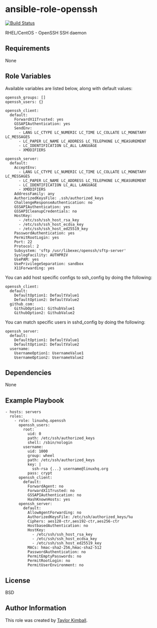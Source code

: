 # ansible-role-openssh

[![Build Status](https://travis-ci.org/linuxhq/ansible-role-openssh.svg?branch=master)](https://travis-ci.org/linuxhq/ansible-role-openssh)

RHEL/CentOS - OpenSSH SSH daemon

## Requirements

None

## Role Variables

Available variables are listed below, along with default values:

    openssh_groups: []
    openssh_users: {}

    openssh_client:
      default:
        ForwardX11Trusted: yes
        GSSAPIAuthentication: yes
        SendEnv:
          - LANG LC_CTYPE LC_NUMERIC LC_TIME LC_COLLATE LC_MONETARY LC_MESSAGES
          - LC_PAPER LC_NAME LC_ADDRESS LC_TELEPHONE LC_MEASUREMENT
          - LC_IDENTIFICATION LC_ALL LANGUAGE
          - XMODIFIERS

    openssh_server:
      default:
        AcceptEnv:
          - LANG LC_CTYPE LC_NUMERIC LC_TIME LC_COLLATE LC_MONETARY LC_MESSAGES
          - LC_PAPER LC_NAME LC_ADDRESS LC_TELEPHONE LC_MEASUREMENT
          - LC_IDENTIFICATION LC_ALL LANGUAGE
          - XMODIFIERS
        AddressFamily: any
        AuthorizedKeysFile: .ssh/authorized_keys
        ChallengeResponseAuthentication: no
        GSSAPIAuthentication: yes
        GSSAPICleanupCredentials: no
        HostKey:
          - /etc/ssh/ssh_host_rsa_key
          - /etc/ssh/ssh_host_ecdsa_key
          - /etc/ssh/ssh_host_ed25519_key
        PasswordAuthentication: yes
        PermitRootLogin: yes
        Port: 22
        Protocol: 2
        Subsystem: 'sftp /usr/libexec/openssh/sftp-server'
        SyslogFacility: AUTHPRIV
        UsePAM: yes
        UsePrivilegeSeparation: sandbox
        X11Forwarding: yes

You can add host specific configs to ssh_config by doing the following:

    openssh_client:
      default:
        DefaultOption1: DefaultValue1
        DefaultOption2: DefaultValue2
      github_com:
        GithubOption1: GithubValue1
        GithubOption2: GithubValue2

You can match specific users in sshd_config by doing the following:

    openssh_server:
      default:
        DefaultOption1: DefaultValue1
        DefaultOption2: DefaultValue2
      username:
        UsernameOption1: UsernameValue1
        UsernameOption2: UsernameValue2
      
## Dependencies

None

## Example Playbook

    - hosts: servers
      roles:
        - role: linuxhq.openssh
          openssh_users:
            root:
              uid: 0
              path: /etc/ssh/authorized_keys
              shell: /sbin/nologin
            username:
              uid: 1000
              group: wheel
              path: /etc/ssh/authorized_keys
              key: |
                ssh-rsa {...} username@linuxhq.org
              pass: crypt
          openssh_client:
            default:
              ForwardAgent: no
              ForwardX11Trusted: no
              GSSAPIAuthentication: no
              HashKnownHosts: yes
          openssh_server:
            default:
              AllowAgentForwarding: no
              AuthorizedKeysFile: /etc/ssh/authorized_keys/%u
              Ciphers: aes128-ctr,aes192-ctr,aes256-ctr
              HostbasedAuthentication: no
              HostKey:
                - /etc/ssh/ssh_host_rsa_key
                - /etc/ssh/ssh_host_ecdsa_key
                - /etc/ssh/ssh_host_ed25519_key
              MACs: hmac-sha2-256,hmac-sha2-512
              PasswordAuthentication: no
              PermitEmptyPasswords: no
              PermitRootLogin: no
              PermitUserEnvironment: no

## License

BSD

## Author Information

This role was created by [Taylor Kimball](http://www.linuxhq.org).
